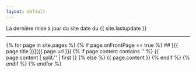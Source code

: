 ```yaml
---
layout: default
---
```


La dernière mise à jour du site date du {{ site.lastupdate }} 

*****

{% for page in site.pages %}
  {% if page.onFrontPage == true %}
    ## [{{ page.title }}]({{ page.url }})
    {% if page.content contains '<!--more-->' %}
      {{ page.content | split:'<!--more-->' | first }}
    {% else %}
      {{ page.content }}
    {% endif %}
  {% endif %}
{% endfor %}
